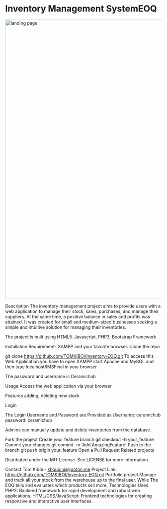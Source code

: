 
# Inventory Management SystemEOQ
<img width="898" alt="landing page" src="https://github.com/user-attachments/assets/7174c8f4-8889-495f-a643-8387e5591010">

Description
The inventory management project aims to provide users with a web application to manage their stock, 
sales, purchases, and manage their suppliers. At the same time, a positive balance in sales 
and profits was attained. It was created for small and medium-sized businesses seeking a simple and 
intuitive solution for managing their inventories.


The project is built using HTML5. Javascript, PHP3, Bootstrap Framework

Installation
Requirement- XAMPP and your favorite browser.
Clone the repo

git clone https://github.com/TOMKIBOI/Inventory-EOQ.git
To access this Web Application you have to open XAMPP start Apache and MySQL and then type localhost/IMSFinal in your browser.

The password and username is Ceramichub


Usage
Access the web application via your browser 

Features
adding, deleting new stock

Login

The Login Username and Password are Provided as
Username: ceramichub
password: ceramichub

Admins can manually update and delete inventories from the database.

Fork the project
Create your feature branch
git checkout -b your_feature
Commit your changes
git commit -m 'Add AmazingFeature'
Push to the branch
git push origin your_feature
Open a Pull Request
Related projects

Distributed under the MIT License. See LICENSE for more information.

Contact
Tom Kiboi - khoudini@proton.me
Project Link: https://github.com/TOMKIBOI/Inventory-EOQ.git
Portfolio project
Manage and track all your stock from the warehouse up to the final user. 
While The EOQ tells and evaluates which products sell more.
Technologies Used PHP3: Backend framework for rapid development and robust web applications.
HTML/CSS/JavaScript: Frontend technologies for creating responsive and interactive user interfaces. 
